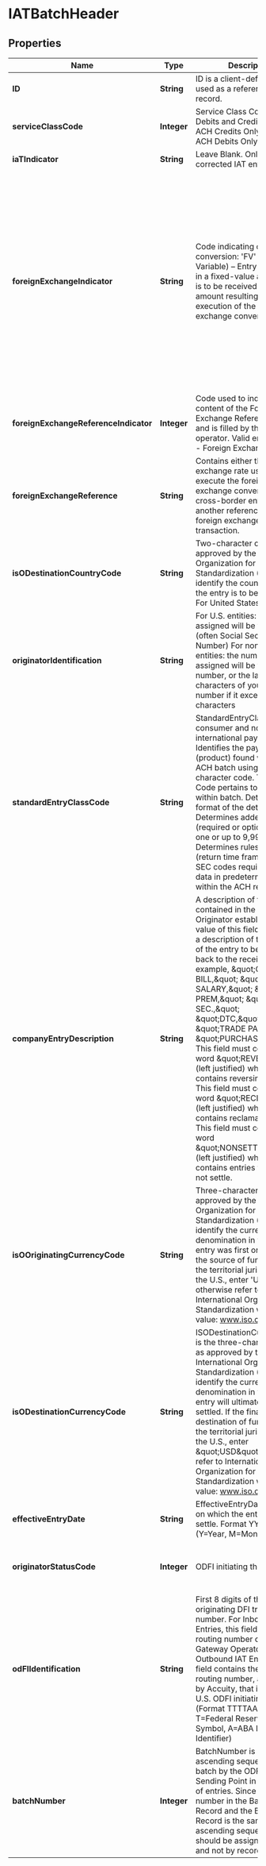 # IATBatchHeader

## Properties
Name | Type | Description | Notes
------------ | ------------- | ------------- | -------------
**ID** | **String** | ID is a client-defined string used as a reference to this record. |  [optional]
**serviceClassCode** | **Integer** | Service Class Code - Mixed Debits and Credits &#x27;200&#x27;, ACH Credits Only &#x27;220&#x27;, or ACH Debits Only &#x27;225&#x27; | 
**iaTIndicator** | **String** | Leave Blank. Only used for corrected IAT entries |  [optional]
**foreignExchangeIndicator** | **String** | Code indicating currency conversion: &#x27;FV&#x27; (Fixed-to-Variable) – Entry is originated in a fixed-value amount and is to be received in a variable amount resulting from the execution of the foreign exchange conversion. | &#x27;VF&#x27; (Variable-to-Fixed) – Entry is originated in a variable-value amount based on a specific foreign exchange rate for conversion to a fixed-value amount in which the entry is to be received. | &#x27;FF&#x27; (Fixed-to-Fixed) – Entry is originated in a fixed-value amount and is to be received in the same fixed-value amount in the same currency denomination. There is no foreign exchange conversion for entries transmitted using this code. For entries originated in a fixed value amount, the foreign Exchange Reference Field will be space filled.  | 
**foreignExchangeReferenceIndicator** | **Integer** | Code used to indicate the content of the Foreign Exchange Reference Field and is filled by the gateway operator. Valid entries are 1 - Foreign Exchange Rate | 2 - Foreign Exchange Reference Number | 3 - Space Filled  | 
**foreignExchangeReference** | **String** | Contains either the foreign exchange rate used to execute the foreign exchange conversion of a cross-border entry or another reference to the foreign exchange transaction. | 
**isODestinationCountryCode** | **String** | Two-character code, as approved by the International Organization for Standardization (ISO), to identify the country in which the entry is to be received. For United States use US. | 
**originatorIdentification** | **String** | For U.S. entities: the number assigned will be your tax ID (often Social Security Number) For non-U.S. entities: the number assigned will be your DDA number, or the last 9 characters of your account number if it exceeds 9 characters  | 
**standardEntryClassCode** | **String** | StandardEntryClassCode for consumer and non consumer international payments is IAT. Identifies the payment type (product) found within an ACH batch using a 3-character code. The SEC Code pertains to all items within batch. Determines format of the detail records. Determines addenda records (required or optional PLUS one or up to 9,999 records). Determines rules to follow (return time frames). Some SEC codes require specific data in predetermined fields within the ACH record.  | 
**companyEntryDescription** | **String** | A description of the entries contained in the batch The Originator establishes the value of this field to provide a description of the purpose of the entry to be displayed back to the receiver. For example, \&quot;GAS BILL,\&quot; \&quot;REG. SALARY,\&quot; \&quot;INS. PREM,\&quot; \&quot;SOC. SEC.,\&quot; \&quot;DTC,\&quot; \&quot;TRADE PAY,\&quot; \&quot;PURCHASE,\&quot; etc. This field must contain the word \&quot;REVERSAL\&quot; (left justified) when the batch contains reversing entries. This field must contain the word \&quot;RECLAIM\&quot; (left justified) when the batch contains reclamation entries. This field must contain the word \&quot;NONSETTLED\&quot; (left justified) when the batch contains entries which could not settle.  |  [optional]
**isOOriginatingCurrencyCode** | **String** | Three-character code, as approved by the International Organization for Standardization (ISO), to identify the currency denomination in which the entry was first originated. If the source of funds is within the territorial jurisdiction of the U.S., enter &#x27;USD&#x27;, otherwise refer to International Organization for Standardization website for value: www.iso.org  | 
**isODestinationCurrencyCode** | **String** | ISODestinationCurrencyCode is the three-character code, as approved by the International Organization for Standardization (ISO), to identify the currency denomination in which the entry will ultimately be settled. If the final destination of funds is within the territorial jurisdiction of the U.S., enter \&quot;USD\&quot;, otherwise refer to International Organization for Standardization website for value: www.iso.org  | 
**effectiveEntryDate** | **String** | EffectiveEntryDate the date on which the entries are to settle. Format YYMMDD (Y&#x3D;Year, M&#x3D;Month, D&#x3D;Day)  |  [optional]
**originatorStatusCode** | **Integer** | ODFI initiating the Entry. | 0 - ADV File prepared by an ACH Operator. | 1 - This code identifies the Originator as a depository financial institution. | 2 - This code identifies the Originator as a Federal Government entity or agency.  |  [optional]
**odFIIdentification** | **String** | First 8 digits of the originating DFI transit routing number. For Inbound IAT Entries, this field contains the routing number of the U.S. Gateway Operator.  For Outbound IAT Entries, this field contains the standard routing number, as assigned by Accuity, that identifies the U.S. ODFI initiating the Entry. (Format TTTTAAAA - T&#x3D;Federal Reserve Routing Symbol, A&#x3D;ABA Institution Identifier)  | 
**batchNumber** | **Integer** | BatchNumber is assigned in ascending sequence to each batch by the ODFI or its Sending Point in a given file of entries. Since the batch number in the Batch Header Record and the Batch Control Record is the same, the ascending sequence number should be assigned by batch and not by record.  | 
